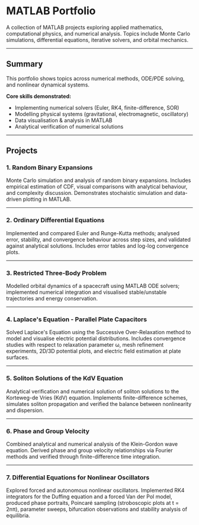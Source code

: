 # MATLAB Portfolio 

A collection of MATLAB projects exploring applied mathematics, computational physics, and numerical analysis. Topics include Monte Carlo simulations, differential equations, iterative solvers, and orbital mechanics. 

---

## Summary 

This portfolio shows topics across numerical methods, ODE/PDE solving, and nonlinear dynamical systems. 

**Core skills demonstrated:**
- Implementing numerical solvers (Euler, RK4, finite-difference, SOR) 
- Modelling physical systems (gravitational, electromagnetic, oscillatory)
- Data visualisation & analysis in MATLAB
- Analytical verification of numerical solutions

---

## Projects 
### 1. Random Binary Expansions 
Monte Carlo simulation and analysis of random binary expansions. Includes empirical estimation of CDF, visual comparisons with analytical behaviour, and complexity discussion. Demonstrates stochaistic simulation and data-driven plotting in MATLAB. 

---

### 2. Ordinary Differential Equations 
Implemented and compared Euler and Runge-Kutta methods; analysed error, stability, and convergence behaviour across step sizes, and validated against analytical solutions. Includes error tables and log-log convergence plots. 

---

### 3. Restricted Three-Body Problem 
Modelled orbital dynamics of a spacecraft using MATLAB ODE solvers; implemented numerical integration and visualised stable/unstable trajectories and energy conservation. 

---

### 4. Laplace's Equation - Parallel Plate Capacitors 
Solved Laplace's Equation using the Successive Over-Relaxation method to model and visualise electric potential distributions. Includes convergence studies with respect to relaxation parameter ω, mesh refinement experiments, 2D/3D potential plots, and electric field estimation at plate surfaces.  

---

### 5. Soliton Solutions of the KdV Equation 
Analytical verification and numerical solution of soliton solutions to the Korteweg-de Vries (KdV) equation. Implements finite-difference schemes, simulates soliton propagation and verified the balance between nonlinearity and dispersion. 

---

### 6. Phase and Group Velocity 
Combined analytical and numerical analysis of the Klein-Gordon wave equation. Derived phase and group velocity relationships via Fourier methods and verified through finite-difference time integration. 

---

### 7. Differential Equations for Nonlinear Oscillators 
Explored forced and autonomous nonlinear oscillators. Implemented RK4 integrators for the Duffing equation and a forced Van der Pol model, produced phase portraits, Poincaré sampling (stroboscopic plots at t = 2nπ), parameter sweeps, bifurcation observations and stability analysis of equilibria. 
